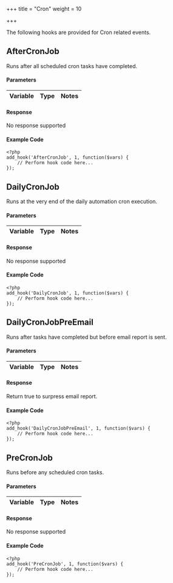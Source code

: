 +++
title = "Cron"
weight = 10

+++

The following hooks are provided for Cron related events.

## AfterCronJob

Runs after all scheduled cron tasks have completed.

#### Parameters

| Variable | Type | Notes |
| -------- | ---- | ----- |

#### Response

No response supported

#### Example Code

```
<?php
add_hook('AfterCronJob', 1, function($vars) {
    // Perform hook code here...
});
```

## DailyCronJob

Runs at the very end of the daily automation cron execution.

#### Parameters

| Variable | Type | Notes |
| -------- | ---- | ----- |

#### Response

No response supported

#### Example Code

```
<?php
add_hook('DailyCronJob', 1, function($vars) {
    // Perform hook code here...
});
```

## DailyCronJobPreEmail

Runs after tasks have completed but before email report is sent.

#### Parameters

| Variable | Type | Notes |
| -------- | ---- | ----- |

#### Response

Return true to surpress email report.

#### Example Code

```
<?php
add_hook('DailyCronJobPreEmail', 1, function($vars) {
    // Perform hook code here...
});
```

## PreCronJob

Runs before any scheduled cron tasks.

#### Parameters

| Variable | Type | Notes |
| -------- | ---- | ----- |

#### Response

No response supported

#### Example Code

```
<?php
add_hook('PreCronJob', 1, function($vars) {
    // Perform hook code here...
});
```

